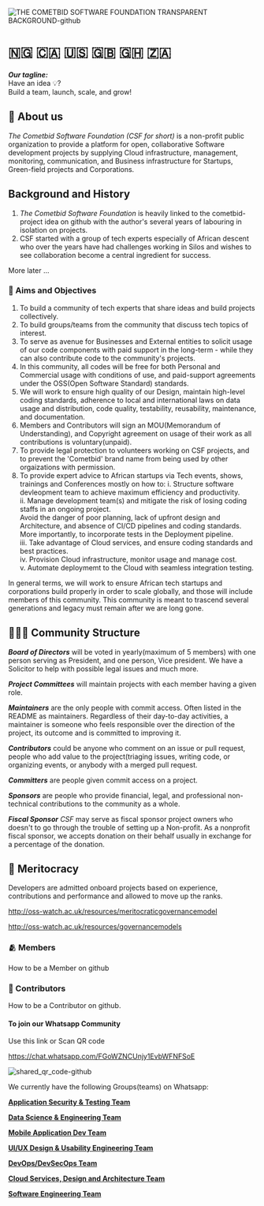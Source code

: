 
![THE COMETBID SOFTWARE FOUNDATION TRANSPARENT BACKGROUND-github](https://github.com/cometbid-sfi/.github/assets/20684020/ec9445c2-74ac-4b35-b5af-02c8637b4886)

# 🇳🇬 🇨🇦 🇺🇸 🇬🇧 🇬🇭 🇿🇦

_**Our tagline:**_  
Have an idea 💡?  
Build a team, launch, scale, and grow!

<!--

**Here are some ideas to get you started:**

🙋‍♀️ A short introduction - what is your organization all about?
🌈 Contribution guidelines - how can the community get involved?
👩‍💻 Useful resources - where can the community find your docs? Is there anything else the community should know?
🍿 Fun facts - what does your team eat for breakfast?
🧙 Remember, you can do mighty things with the power of [Markdown](https://docs.github.com/github/writing-on-github/getting-started-with-writing-and-formatting-on-github/basic-writing-and-formatting-syntax)
-->

## 🐴 About us
_The Cometbid Software Foundation (CSF for short)_ is a non-profit public organization to provide a platform for open, collaborative Software development projects by supplying Cloud infrastructure, management, monitoring, communication, and Business infrastructure for Startups, Green-field projects and Corporations.

## Background and History
1. _The Cometbid Software Foundation_ is heavily linked to the cometbid-project idea on github with the author's several years of labouring in isolation on projects.
2. CSF started with a group of tech experts especially of African descent who over the years have had challenges working in Silos and wishes to see collaboration become a central ingredient for success.
   
More later ...  


### 🏹 Aims and Objectives

1. To build a community of tech experts that share ideas and  build projects collectively.
2. To build groups/teams from the community that discuss tech topics of interest.
3. To serve as avenue for Businesses and External entities to solicit usage of our code components with paid support in the long-term - while they can also contribute code to the community's projects.
4. In this community, all codes will be free for both Personal and Commercial usage with conditions of use, and paid-support agreements under the OSS(Open Software Standard) standards.
5. We will work to ensure high quality of our Design, maintain high-level coding standards, adherence to local and international laws on data usage and distribution, code quality, testability, reusability, maintenance, and documentation.
6. Members and Contributors will sign an MOU(Memorandum of Understanding), and Copyright agreement on usage of their work as all contributions is voluntary(unpaid).
7. To provide legal protection to volunteers working on CSF projects, and to prevent the 'Cometbid' brand name from being used by other orgaizations with permission.
8. To provide expert advice to African startups via Tech events, shows, trainings and Conferences mostly on how to:
   i.   Structure software devleopment team to achieve maximum efficiency and productivity.  
   ii.  Manage development team(s) and mitigate the risk of losing coding staffs in an ongoing project.  
        Avoid the danger of poor planning, lack of upfront design and  Architecture, and absence of CI/CD pipelines and coding standards. More importantly, to incorporate tests in the Deployment pipeline.  
   iii. Take advantage of Cloud services, and ensure coding standards and best practices.  
   iv. Provision Cloud infrastructure, monitor usage and manage cost.  
   v. Automate deploymemt to the Cloud with seamless integration testing.

In general terms, we will work to ensure African tech startups and corporations build properly in order to scale globally, and those will include members of this community.
This community is meant to trascend several generations and legacy must remain after we are long gone.



## 🧑‍🤝‍🧑 Community Structure  

_**Board of Directors**_ will be voted in yearly(maximum of 5 members) with one person serving as President, and one person, Vice president.
We have a Solicitor to help with possible legal issues and much more.

_**Project Committees**_ will maintain projects with each member having a given role.

_**Maintainers**_ are the only people with commit access. Often listed in the README as maintainers.
Regardless of their day-to-day activities, a maintainer is someone who feels responsible over the direction of the project, its outcome and is committed to improving it.

_**Contributors**_ could be anyone who comment on an issue or pull request, people who add value to the project(triaging issues, writing code, or organizing events, or anybody with a merged pull request.

_**Committers**_ are people given commit access on a project.

_**Sponsors**_ are people who provide financial, legal, and professional non-technical contributions to the community as a whole.


_**Fiscal Sponsor**_ _CSF_ may serve as fiscal sponsor project owners who doesn't to go through the trouble of setting up a Non-profit. As a nonprofit fiscal sponsor, we accepts donation on their behalf usually in exchange for a percentage of the donation.


## 🥇 Meritocracy  

Developers are admitted onboard projects based on experience, contributions and performance and allowed to move up the ranks.

http://oss-watch.ac.uk/resources/meritocraticgovernancemodel  

http://oss-watch.ac.uk/resources/governancemodels


### 🫂 Members


How to be a Member on github


### 🤝 Contributors

How to be a Contributor on github.



#### To join our Whatsapp **Community**

Use this link or Scan QR code

https://chat.whatsapp.com/FGoWZNCUnjy1EvbWFNFSoE  

![shared_qr_code-github](https://github.com/cometbid-sfi/.github/assets/20684020/416bd063-f14f-41f4-ab83-997d31367969)

We currently have the following Groups(teams) on Whatsapp:

[**Application Security & Testing Team**](https://chat.whatsapp.com/KyRFyWJ0yI21ZR42UByFtu) 

[**Data Science & Engineering Team**](https://chat.whatsapp.com/GZM3aMuBTdJBoqp5rcqdiI)

[**Mobile Application Dev Team**](https://chat.whatsapp.com/LGGmxsEF14589EcrLOHXsF) 

[**UI/UX Design & Usability Engineering Team**](https://chat.whatsapp.com/CPe3QI98Ezf22Dj5tFIZMg)

[**DevOps/DevSecOps Team**](https://chat.whatsapp.com/KYy2RmocAU9GOsGAgzziLw)

[**Cloud Services, Design and Architecture Team**](https://chat.whatsapp.com/H8kMh5ty8qwA6KBmJDnC9N)

[**Software Engineering Team**](https://chat.whatsapp.com/LmnQDZLtOuVJgefD6Qyyov)






















   
